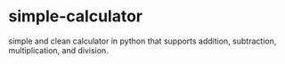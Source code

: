 # simple-calculator
simple and clean calculator in python that supports addition, subtraction, multiplication, and division.
